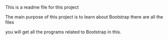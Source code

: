This is  a readme file for this project 

The main purpose of this project is to learn about Bootstrap there are all the files 

you will get all the programs related to Bootstrap in this.